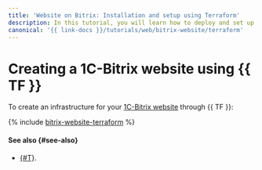 ```yaml
---
title: 'Website on Bitrix: Installation and setup using Terraform'
description: In this tutorial, you will learn how to deploy and set up a Bitrix website in the cloud using Terraform. 1C-Bitrix is a website and web project management system by 1C-Bitrix. It enables you to manage the structure and content of your site without any specialized programming or web design skills.
canonical: '{{ link-docs }}/tutorials/web/bitrix-website/terraform'
---
```


# Creating a 1C-Bitrix website using {{ TF }}

To create an infrastructure for your [1C-Bitrix website](index.md) through {{ TF }}:

{% include [bitrix-website-terraform](../../../_tutorials/applied/bitrix-website-terraform.md) %}

#### See also {#see-also}

* [{#T}](console.md).